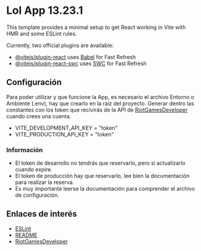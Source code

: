 # Lol App 13.23.1

This template provides a minimal setup to get React working in Vite with HMR and some ESLint rules.

Currently, two official plugins are available:

- [@vitejs/plugin-react](https://github.com/vitejs/vite-plugin-react/blob/main/packages/plugin-react/README.md) uses [Babel](https://babeljs.io/) for Fast Refresh
- [@vitejs/plugin-react-swc](https://github.com/vitejs/vite-plugin-react-swc) uses [SWC](https://swc.rs/) for Fast Refresh

## Configuración 
Para poder utilizar y que funcione la App, es necesario el archivo Entorno o Ambiente (.env),
hay que crearlo en la raíz del proyecto. Generar dentro las constantes con los token que recivirás de la API de [RiotGamesDeveloper](https://developer.riotgames.com/) cuando crees una cuenta. 
- VITE_DEVELOPMENT_API_KEY = "token"
- VITE_PRODUCTION_API_KEY = "token"

### Información
- El token de desarrollo no tendrás que reservarlo, pero si actualizarlo cuando expire.
- El token de producción hay que reservarlo, lee bien la documentación para realizar la reserva.
- Es muy importante leerse la documentación para comprender el archivo de configuración.



## Enlaces de interés
- [ESLint](https://eslint.org)
- [README](https://www.makeareadme.com)
- [RiotGamesDeveloper](https://developer.riotgames.com/)
